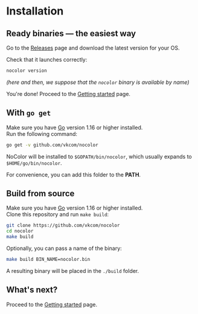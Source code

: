# Installation


## Ready binaries — the easiest way

Go to the [Releases](https://github.com/vkcom/nocolor/releases) page and download the latest version for your OS.

Check that it launches correctly:
```bash
nocolor version
```

*(here and then, we suppose that the `nocolor` binary is available by name)*

You're done! Proceed to the [Getting started](/docs/getting_started.md) page.


## With `go get`

Make sure you have [Go](https://golang.org/dl/) version 1.16 or higher installed.  
Run the following command:
```bash
go get -v github.com/vkcom/nocolor
```

NoColor will be installed to `$GOPATH/bin/nocolor`, which usually expands to `$HOME/go/bin/nocolor`.

For convenience, you can add this folder to the **PATH**.


## Build from source

Make sure you have [Go](https://golang.org/dl/) version 1.16 or higher installed.  
Clone this repository and run `make build`:
```bash
git clone https://github.com/vkcom/nocolor
cd nocolor
make build
```

Optionally, you can pass a name of the binary:
```bash
make build BIN_NAME=nocolor.bin
```

A resulting binary will be placed in the `./build` folder.


## What's next?

Proceed to the [Getting started](/docs/getting_started.md) page.

